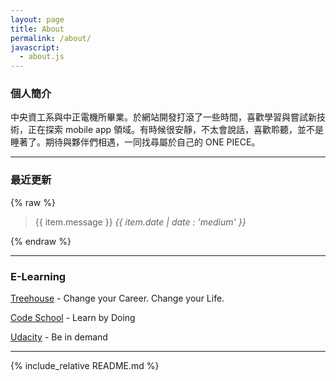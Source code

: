 ```yaml
---
layout: page
title: About
permalink: /about/
javascript:
  - about.js
---
```

### 個人簡介

中央資工系與中正電機所畢業。於網站開發打滾了一些時間，喜歡學習與嘗試新技術，正在探索 mobile app 領域。有時候很安靜，不太會說話，喜歡聆聽，並不是睡著了。期待與夥伴們相遇，一同找尋屬於自己的 ONE PIECE。

-----

### 最近更新

{% raw %}
<div ng-controller="GitHubController">
  <blockquote ng-repeat="item in commits">
    {{ item.message }}
    <cite>{{ item.date | date : 'medium' }}</cite>
  </blockquote>
</div>
{% endraw %}

-----

### E-Learning

[Treehouse](https://teamtreehouse.com/tlkuo) - Change your Career. Change your Life.

[Code School](https://www.codeschool.com/users/1969044) - Learn by Doing

[Udacity](https://www.udacity.com/) - Be in demand

-----

{% include_relative README.md %}
